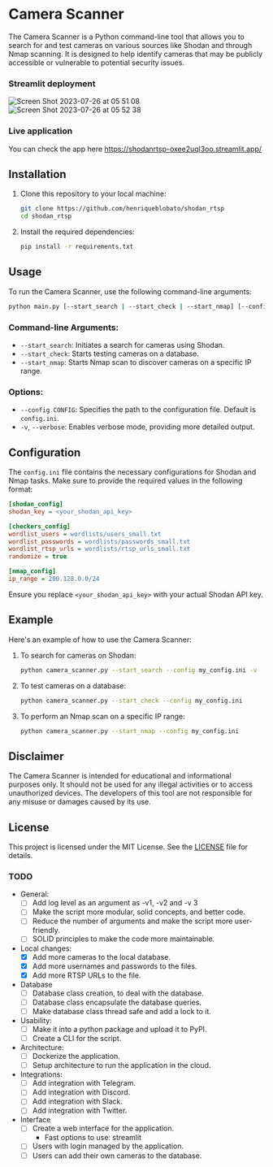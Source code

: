 # Camera Scanner

The Camera Scanner is a Python command-line tool that allows you to search for and test cameras on various sources like Shodan and through Nmap scanning. It is designed to help identify cameras that may be publicly accessible or vulnerable to potential security issues.

### Streamlit deployment
![Screen Shot 2023-07-26 at 05 51 08](https://github.com/henriqueblobato/shodan_rtsp/assets/18133417/77ad3b8d-97ac-439e-b254-1fe9679760d2)
![Screen Shot 2023-07-26 at 05 52 38](https://github.com/henriqueblobato/shodan_rtsp/assets/18133417/e38b85db-fff7-42d0-93f9-460016828490)

### Live application
You can check the app here
https://shodanrtsp-oxee2uql3oo.streamlit.app/

## Installation

1. Clone this repository to your local machine:

   ```bash
   git clone https://github.com/henriqueblobato/shodan_rtsp
   cd shodan_rtsp
   ```

2. Install the required dependencies:

   ```bash
   pip install -r requirements.txt
   ```

## Usage

To run the Camera Scanner, use the following command-line arguments:

```bash
python main.py [--start_search | --start_check | --start_nmap] [--config CONFIG] [-v]
```

### Command-line Arguments:

- `--start_search`: Initiates a search for cameras using Shodan.
- `--start_check`: Starts testing cameras on a database.
- `--start_nmap`: Starts Nmap scan to discover cameras on a specific IP range.

### Options:

- `--config CONFIG`: Specifies the path to the configuration file. Default is `config.ini`.
- `-v`, `--verbose`: Enables verbose mode, providing more detailed output.

## Configuration

The `config.ini` file contains the necessary configurations for Shodan and Nmap tasks. Make sure to provide the required values in the following format:

```ini
[shodan_config]
shodan_key = <your_shodan_api_key>

[checkers_config]
wordlist_users = wordlists/users_small.txt
wordlist_passwords = wordlists/passwords_small.txt
wordlist_rtsp_urls = wordlists/rtsp_urls_small.txt
randomize = true

[nmap_config]
ip_range = 200.128.0.0/24
```

Ensure you replace `<your_shodan_api_key>` with your actual Shodan API key.

## Example

Here's an example of how to use the Camera Scanner:

1. To search for cameras on Shodan:

   ```bash
   python camera_scanner.py --start_search --config my_config.ini -v
   ```

2. To test cameras on a database:

   ```bash
   python camera_scanner.py --start_check --config my_config.ini
   ```

3. To perform an Nmap scan on a specific IP range:

   ```bash
   python camera_scanner.py --start_nmap --config my_config.ini
   ```

## Disclaimer

The Camera Scanner is intended for educational and informational purposes only. It should not be used for any illegal activities or to access unauthorized devices. The developers of this tool are not responsible for any misuse or damages caused by its use.

## License

This project is licensed under the MIT License. See the [LICENSE](LICENSE) file for details.

### TODO
- General:
  - [ ] Add log level as an argument as -v1, -v2 and -v 3 
  - [ ] Make the script more modular, solid concepts, and better code.
  - [ ] Reduce the number of arguments and make the script more user-friendly.
  - [ ] SOLID principles to make the code more maintainable.
- Local changes:
  - [x] Add more cameras to the local database.
  - [x] Add more usernames and passwords to the files.
  - [x] Add more RTSP URLs to the file.
- Database
  - [ ] Database class creation, to deal with the database.
  - [ ] Database class encapsulate the database queries.
  - [ ] Make database class thread safe and add a lock to it.
- Usability:
  - [ ] Make it into a python package and upload it to PyPI.
  - [ ] Create a CLI for the script.
- Architecture:
  - [ ] Dockerize the application.
  - [ ] Setup architecture to run the application in the cloud.
- Integrations:
  - [ ] Add integration with Telegram.
  - [ ] Add integration with Discord.
  - [ ] Add integration with Slack.
  - [ ] Add integration with Twitter.
- Interface
  - [ ] Create a web interface for the application.
    - Fast options to use: streamlit
  - [ ] Users with login managed by the application.
  - [ ] Users can add their own cameras to the database.
